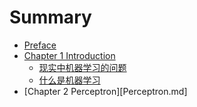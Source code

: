 # Summary
* [Preface](README.md)
* [Chapter 1 Introduction](Introduction.md)
  - [现实中机器学习的问题](Problem_in_Real_World.md)
  - [什么是机器学习](What_is_Machine_Learning.md)
* [Chapter 2 Perceptron][Perceptron.md]
